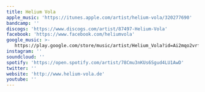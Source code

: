 ```yaml
---
title: Helium Vola
apple_music: 'https://itunes.apple.com/artist/helium-vola/320277690'
bandcamp: ''
discogs: 'https://www.discogs.com/artist/87497-Helium-Vola'
facebook: 'https://www.facebook.com/heliumvola'
google_music: >-
   https://play.google.com/store/music/artist/Helium_Vola?id=Ai2mqo2vrfianf6obdps4sznpf4
instagram: ''
soundcloud: ''
spotify: 'https://open.spotify.com/artist/78Cmu3nKUs6Sgud4LU1AwD'
twitter: ''
website: 'http://www.helium-vola.de'
youtube: ''
---
```

